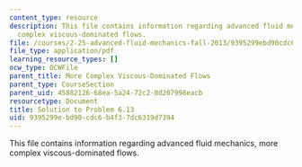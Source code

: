 ```yaml
---
content_type: resource
description: This file contains information regarding advanced fluid mechanics, more
  complex viscous-dominated flows.
file: /courses/2-25-advanced-fluid-mechanics-fall-2013/9395299ebd90cdc6b4f37dc6319d7394_MIT2_25F13_Solution6.13.pdf
file_type: application/pdf
learning_resource_types: []
ocw_type: OCWFile
parent_title: More Complex Viscous-Dominated Flows
parent_type: CourseSection
parent_uid: 45882126-68ea-5a24-72c2-0d207998eacb
resourcetype: Document
title: Solution to Problem 6.13
uid: 9395299e-bd90-cdc6-b4f3-7dc6319d7394
---
```

This file contains information regarding advanced fluid mechanics, more complex viscous-dominated flows.